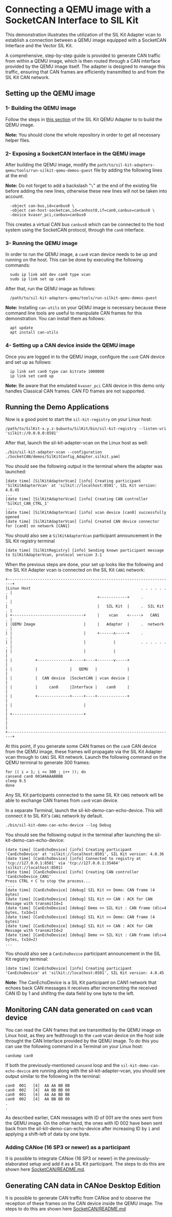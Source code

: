 # Connecting a QEMU image with a SocketCAN Interface to SIL Kit

This demonstration illustrates the utilization of the SIL Kit Adapter vcan to establish a connection between a QEMU image equipped with a SocketCAN Interface and the Vector SIL Kit.

A comprehensive, step-by-step guide is provided to generate CAN traffic from within a QEMU image, which is then routed through a CAN interface provided by the QEMU image itself. The adapter is designed to manage this traffic, ensuring that CAN frames are efficiently transmitted to and from the SIL Kit CAN network.

## Setting up the QEMU image

### 1- Building the QEMU image
Follow the steps in [this section](https://github.com/vectorgrp/sil-kit-adapters-qemu/tree/main/tools) of the SIL Kit QEMU Adapter to to build the QEMU image.

**Note:** You should clone the whole repository in order to get all necessary helper files.  

### 2- Exposing a SocketCAN Interface in the QEMU image
After building the QEMU image, modify the `path/to/sil-kit-adapters-qemu/tools/run-silkit-qemu-demos-guest` file by adding the following lines at the end:

**Note:** Do not forget to add a backslash "`\`" at the end of the existing file before adding the new lines, otherwise these new lines will not be taken into account. 

```
  -object can-bus,id=canbus0 \
  -object can-host-socketcan,id=canhost0,if=can0,canbus=canbus0 \
  -device kvaser_pci,canbus=canbus0
```

This creates a virtual CAN bus `canbus0` which can be connected to the host system using the SocketCAN protocol, through the `can0` interface.

### 3- Running the QEMU image 
In order to run the QEMU image, a `can0` vcan device needs to be up and running on the host. 
This can be done by executing the following commands:

```
  sudo ip link add dev can0 type vcan
  sudo ip link set up can0
```
After that, run the QEMU image as follows: 
```
  /path/to/sil-kit-adapters-qemu/tools/run-silkit-qemu-demos-guest
```

**Note:** Installing `can-utils` on your QEMU image is necessary because these command line tools are useful to manipulate CAN frames for this demonstration. 
You can install them as follows:
```
  apt update
  apt install can-utils 
```

### 4- Setting up a CAN device inside the QEMU image 
Once you are logged in to the QEMU image, configure the `can0` CAN device and set up as follows:
```
  ip link set can0 type can bitrate 1000000
  ip link set can0 up
```

**Note:** Be aware that the emulated `kvaser_pci` CAN device in this demo only handles Classical CAN frames. CAN FD frames are not supported.

## Running the Demo Applications
Now is a good point to start the `sil-kit-registry` on your Linux host:

    /path/to/SilKit-x.y.z-$ubuntu/SilKit/bin/sil-kit-registry --listen-uri 'silkit://0.0.0.0:8501'

After that, launch the sil-kit-adapter-vcan on the Linux host as well:

    ./bin/sil-kit-adapter-vcan --configuration ./SocketCAN/demos/SilKitConfig_Adapter.silkit.yaml

You should see the following output in the terminal where the adapter was launched: 

    [date time] [SilKitAdapterVcan] [info] Creating participant 'SilKitAdapterVcan' at 'silkit://localhost:8501', SIL Kit version: 4.0.45
    ...
    [date time] [SilKitAdapterVcan] [info] Creating CAN controller 'SilKit_CAN_CTRL_1'
    ...
    [date time] [SilKitAdapterVcan] [info] vcan device [can0] successfully opened
    [date time] [SilKitAdapterVcan] [info] Created CAN device connector for [can0] on network [CAN1]


You should also see a `SilKitAdapterVcan` participant announcement in the SIL Kit registry terminal

    [date time] [SilKitRegistry] [info] Sending known participant message to SilKitAdapterVcan, protocol version 3.1

When the previous steps are done, your set up looks like the following and the SIL Kit Adapter vcan is connected on the SIL Kit `CAN1` network:

    +------------------------------------------------------------------------+
    |Linux Host                                                . . . . . . . |
    |                                       +------------+     .           . | 
    |                                       |   SIL Kit  |     .  SIL Kit  . |
    | +-------------------------------+     |    vcan    <----->   CAN1    . |
    | |QEMU Image                     |     |   Adapter  |     .  network  . |
    | |                               |     +------ʌ-----+     .           . |
    | |                               |            |           . . . . . . . |
    | |                               |            |                         |    
    | |          +--------------+-----+----+-------v-----+                   |
    | |          |              |   QEMU   |             |                   |
    | |          |  CAN device  |SocketCAN | vcan device |                   |
    | |          |     can0     |Interface |    can0     |                   |
    | |          +--------------+-----+----+-------------+                   |
    | |                               |                                      |
    | +-------------------------------+                                      |
    |                                                                        |
    +------------------------------------------------------------------------+

At this point, if you generate some CAN frames on the `can0` CAN device from the QEMU image, these frames will propagate via the SIL Kit Adapter vcan through to `CAN1` SIL Kit network.
Launch the following command on the QEMU terminal to generate 300 frames:

```
for (( i = 1; i <= 300 ; i++ )); do
cansend can0 001#AAAABBBB
sleep 0.5
done
```
Any SIL Kit participants connected to the same SIL Kit `CAN1` network will be able to exchange CAN frames from `can0` vcan device.   

In a separate Terminal, launch the sil-kit-demo-can-echo-device. This will connect it to SIL Kit's `CAN1` network by default.
```
./bin/sil-kit-demo-can-echo-device --log Debug
```
You should see the following output in the terminal after launching the sil-kit-demo-can-echo-device:
```
[date time] [CanEchoDevice] [info] Creating participant 'CanEchoDevice' at 'silkit://localhost:8501', SIL Kit version: 4.0.36
[date time] [CanEchoDevice] [info] Connected to registry at 'tcp://127.0.0.1:8501' via 'tcp://127.0.0.1:35464' (silkit://localhost:8501)
[date time] [CanEchoDevice] [info] Creating CAN controller 'CanEchoDevice_CAN1'
Press CTRL + C to stop the process...
....
[date time] [CanEchoDevice] [debug] SIL Kit >> Demo: CAN frame (4 bytes)
[date time] [CanEchoDevice] [debug] SIL Kit >> CAN : ACK for CAN Message with transmitId=1
[date time] [CanEchoDevice] [debug] Demo >> SIL Kit : CAN frame (dlc=4 bytes, txId=1)
[date time] [CanEchoDevice] [debug] SIL Kit >> Demo: CAN frame (4 bytes)
[date time] [CanEchoDevice] [debug] SIL Kit >> CAN : ACK for CAN Message with transmitId=2
[date time] [CanEchoDevice] [debug] Demo >> SIL Kit : CAN frame (dlc=4 bytes, txId=2)
...
```
You should also see a `CanEchoDevice` participant announcement in the SIL Kit registry terminal:
```
[date time] [CanEchoDevice] [info] Creating participant 'CanEchoDevice' at 'silkit://localhost:8501', SIL Kit version: 4.0.45
```
**Note:**  The CanEchoDevice is a SIL Kit participant on CAN1 network that echoes back CAN messages it receives after incrementing the received CAN ID by 1 and shifitng the data field by one byte to the left.

## Monitoring CAN data generated on `can0` vcan device  
You can read the CAN frames that are transmitted by the QEMU image on Linux host, as they are fedthrough to the `can0` vcan device on the host side throught the CAN Interface provided by the QEMU image. To do this you can use the following command in a Terminal on your Linux host:
```
candump can0
```
If both the previously-mentioned `cansend` loop and the `sil-kit-demo-can-echo-device` are running along with the sil-kit-adapter-vcan, you should see output similar to the following in the terminal:
```
can0  001   [4]  AA AA BB BB
can0  002   [4]  AA BB BB 00
can0  001   [4]  AA AA BB BB
can0  002   [4]  AA BB BB 00
. 
.
```
As described earlier, CAN messages with ID of 001 are the ones sent from the QEMU image. On the other hand, the ones with ID 002 have been sent back from the sil-kit-demo-can-echo-device after increasing ID by `1` and applying a shift-left of data by one byte.  

### Adding CANoe (16 SP3 or newer) as a participant
It is possible to integrate CANoe (16 SP3 or newer) in the previously-elaborated setup and add it as a SIL Kit participant. The steps to do this are shown here [SocketCAN/README.md](../SocketCAN/README.md#adding-canoe-16-sp3-or-newer-as-a-participant). 

## Generating CAN data in CANoe Desktop Edition 
It is possible to generate CAN traffic from CANoe and to observe the reception of these frames on the CAN device inside the QEMU image. The steps to do this are shown here [SocketCAN/README.md](../SocketCAN/README.md#generating-can-data-in-canoe-desktop-edition)

